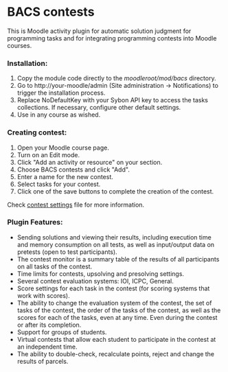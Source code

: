 # BACS contests

This is Moodle activity plugin for automatic solution judgment for programming tasks and for integrating programming contests into Moodle courses.

### Installation:

1. Copy the module code directly to the *moodleroot/mod/bacs* directory.
2. Go to http://your-moodle/admin (Site administration -> Notifications) to trigger the installation process.
3. Replace NoDefaultKey with your Sybon API key to access the tasks collections. If necessary, configure other default settings.
4. Use in any course as wished.

### Creating contest:

1. Open your Moodle course page.
2. Turn on an Edit mode.
3. Click "Add an activity or resource" on your section.
4. Choose BACS contests and click "Add".
5. Enter a name for the new contest.
6. Select tasks for your contest.
7. Click one of the save buttons to complete the creation of the contest.

Check [contest settings](mds/Contest%20Settings.md) file for more information.

### Plugin Features:

- Sending solutions and viewing their results, including execution time and memory consumption on all tests, as well as input/output data on pretests (open to test participants).
- The contest monitor is a summary table of the results of all participants on all tasks of the contest.
- Time limits for contests, upsolving and presolving settings.
- Several contest evaluation systems: IOI, ICPC, General.
- Score settings for each task in the contest (for scoring systems that work with scores).
- The ability to change the evaluation system of the contest, the set of tasks of the contest, the order of the tasks of the contest, as well as the scores for each of the tasks, even at any time. Even during the contest or after its completion.
- Support for groups of students.
- Virtual contests that allow each student to participate in the contest at an independent time.
- The ability to double-check, recalculate points, reject and change the results of parcels.